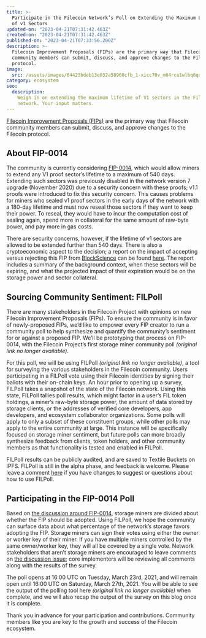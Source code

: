 ```yaml
---
title: >-
  Participate in the Filecoin Network’s Poll on Extending the Maximum Lifetime
  of v1 Sectors
updated-on: "2023-04-21T07:31:42.463Z"
created-on: "2023-04-21T07:31:42.463Z"
published-on: "2023-04-21T07:33:56.200Z"
description: >-
  Filecoin Improvement Proposals (FIPs) are the primary way that Filecoin
  community members can submit, discuss, and approve changes to the Filecoin
  protocol.
image:
  src: /assets/images/64423bdeb13e032a58960cfb_1-xicc70v_m64rcu1wlbq6qq.png
category: ecosystem
seo:
  description:
    Weigh in on extending the maximum lifetime of V1 sectors in the Filecoin
    network. Your input matters.
---
```


[Filecoin Improvement Proposals (FIPs)](https://github.com/filecoin-project/FIPs/blob/master/FIPS/fip-0001.md) are the primary way that Filecoin community members can submit, discuss, and approve changes to the Filecoin protocol.

## About FIP-0014

The community is currently considering [FIP-0014](https://github.com/filecoin-project/FIPs/blob/master/FIPS/fip-0014.md), which would allow miners to extend any V1 proof sector’s lifetime to a maximum of 540 days. Extending such sectors was previously disabled in the network version 7 upgrade (November 2020) due to a security concern with these proofs; v1.1 proofs were introduced to fix this security concern. This causes problems for miners who sealed v1 proof sectors in the early days of the network with a 180-day lifetime and must now reseal those sectors if they want to keep their power. To reseal, they would have to incur the computation cost of sealing again, spend more in collateral for the same amount of raw-byte power, and pay more in gas costs.

There are security concerns, however, if the lifetime of v1 sectors are allowed to be extended further than 540 days. There is also a cryptoeconomic aspect to the decision; a report on the impact of accepting versus rejecting this FIP from [BlockScience](https://github.com/BlockScience) can be found [here](https://github.com/filecoin-project/FIPs/issues/56#issuecomment-804841505). The report includes a summary of the background context, when these sectors will be expiring, and what the projected impact of their expiration would be on the storage power and sector collateral.

## Sourcing Community Sentiment: FILPoll

There are many stakeholders in the Filecoin Project with opinions on new Filecoin Improvement Proposals (FIPs). To ensure the community is in favor of newly-proposed FIPs, we’d like to empower every FIP creator to run a community poll to help synthesize and quantify the community’s sentiment for or against a proposed FIP. We’ll be prototyping that process on FIP-0014, with the Filecoin Project’s first storage miner community poll _(original link no longer available)_.

For this poll, we will be using FILPoll _(original link no longer available)_, a tool for surveying the various stakeholders in the Filecoin community. Users participating in a FILPoll vote using their Filecoin identities by signing their ballots with their on-chain keys. An hour prior to opening up a survey, FILPoll takes a snapshot of the state of the Filecoin network. Using this state, FILPoll tallies poll results, which might factor in a user’s FIL token holdings, a miner’s raw-byte storage power, the amount of data stored by storage clients, or the addresses of verified core developers, app developers, and ecosystem collaborator organizations. Some polls will apply to only a subset of these constituent groups, while other polls may apply to the entire community at large. This instance will be specifically focused on storage miner sentiment, but future polls can more broadly synthesize feedback from clients, token holders, and other community members as that functionality is tested and enabled in FILPoll.

FILPoll results can be publicly audited, and are saved to Textile Buckets on IPFS. FILPoll is still in the alpha phase, and feedback is welcome. Please leave a comment [here](https://github.com/filecoin-project/community/discussions/113) if you have changes to suggest or questions about how to use FILPoll.

## Participating in the FIP-0014 Poll

Based on [the discussion around FIP-0014](https://github.com/filecoin-project/FIPs/issues/56), storage miners are divided about whether the FIP should be adopted. Using FILPoll, we hope the community can surface data about what percentage of the network’s storage favors adopting the FIP. Storage miners can sign their votes using either the owner or worker key of their miner. If you have multiple miners controlled by the same owner/worker key, they will all be covered by a single vote. Network stakeholders that aren’t storage miners are encouraged to leave comments on [the discussion issue](https://github.com/filecoin-project/FIPs/issues/56); core implementers will be reviewing all comments along with the results of the survey.

The poll opens at 16:00 UTC on Tuesday, March 23rd, 2021, and will remain open until 16:00 UTC on Saturday, March 27th, 2021. You will be able to see the output of the polling tool here _(original link no longer available)_ when complete, and we will also recap the output of the survey on this blog once it is complete.

Thank you in advance for your participation and contributions. Community members like you are key to the growth and success of the Filecoin ecosystem.
